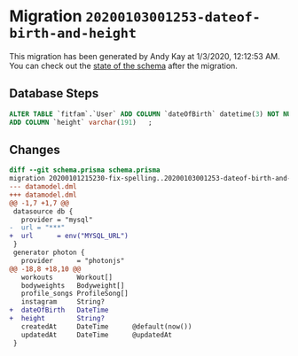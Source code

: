 # Migration `20200103001253-dateof-birth-and-height`

This migration has been generated by Andy Kay at 1/3/2020, 12:12:53 AM.
You can check out the [state of the schema](./schema.prisma) after the migration.

## Database Steps

```sql
ALTER TABLE `fitfam`.`User` ADD COLUMN `dateOfBirth` datetime(3) NOT NULL DEFAULT '1970-01-01 00:00:00' ,
ADD COLUMN `height` varchar(191)   ;
```

## Changes

```diff
diff --git schema.prisma schema.prisma
migration 20200101215230-fix-spelling..20200103001253-dateof-birth-and-height
--- datamodel.dml
+++ datamodel.dml
@@ -1,7 +1,7 @@
 datasource db {
   provider = "mysql"
-  url = "***"
+  url      = env("MYSQL_URL")
 }
 generator photon {
   provider      = "photonjs"
@@ -18,8 +18,10 @@
   workouts      Workout[]
   bodyweights   Bodyweight[]
   profile_songs ProfileSong[]
   instagram     String?
+  dateOfBirth   DateTime
+  height        String?
   createdAt     DateTime      @default(now())
   updatedAt     DateTime      @updatedAt
 }
```


